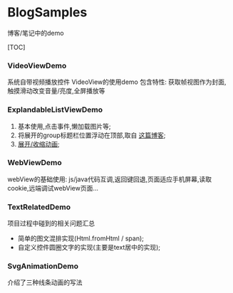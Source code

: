 # BlogSamples
博客/笔记中的demo

[TOC]

### VideoViewDemo 
系统自带视频播放控件 VideoView的使用demo
包含特性: 获取帧视图作为封面,触摸滑动改变音量/亮度,全屏播放等

### ExplandableListViewDemo
1. 基本使用,点击事件,懒加载图片等;
2. 将展开的group标题栏位置浮动在顶部,取自 [这篇博客](http://blog.csdn.net/h7870181/article/details/40400155);
3. [展开/收缩动画](https://github.com/idunnololz/AnimatedExpandableListView);

### WebViewDemo
webView的基础使用: js/java代码互调,返回键回退,页面适应手机屏幕,读取cookie,远端调试webView页面...

### TextRelatedDemo
项目过程中碰到的相关问题汇总<br>
* 简单的图文混排实现(Html.fromHtml / span);
* 自定义控件圆圈文字的实现(主要是text居中的实现);

### SvgAnimationDemo
介绍了三种线条动画的写法
